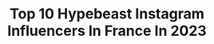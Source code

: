---
title: Top 10 Hypebeast Instagram Influencers In France In 2023
description: >-
  Find top hypebeast Instagram influencers in France in 2023. Most popular hashtags: #hypebeast #streetstyle #streetwear #sneakersmag.
platform: Instagram
hits: 97
text_top: Analyze the best Instagram influencers on inBeat.
text_bottom: inBeat aggregates 97 Instagram influencers like this in France for you to pitch.
profiles:
  - username: "treubleumedia"
    fullname: >-
      TREU BLEU MEDIA®⚡️
    bio: >-
      As Seen On CNN, ELLE, HYPEBAE, HYPEBEAST, REFINERY29, WWD & TEEN VOGUE #TREUBLEU Contactless Services👇🏻👇🏽👇🏾👇🏿
    location: "France"
    followers: 10059
    engagement: 532
    commentsToLikes: 0.000000
    id: ck0vwgyb4tova0i19eg54hma6
    verified: false
    hashtags: ""
  - username: "hypebeastfr"
    fullname: >-
      HYPEBEAST FRANCE
    bio: >-
      Plus Loin Dans La Culture
    location: "France"
    followers: 72432
    engagement: 186
    commentsToLikes: 0.008508
    id: ck1362fx74fhl0i19xg2snhim
    verified: true
    hashtags: ""
  - username: "khalidx.0"
    fullname: >-
      Streetwear & Classic
    bio: >-
      Saudi Arabia - Eastern province 🇸🇦📍 DM me for inquiries - collaboration 📥 I don’t do fashion, I am fashion ‎رابط بوتيكي 👇🏽
    location: "France"
    followers: 14716
    engagement: 710
    commentsToLikes: 0.184126
    id: ck5q31dx1ir710i115du97tjh
    verified: false
    hashtags: "#mydailystreet, #vpg, #virtualstylist, #classyvision"
  - username: "sylvaincoll"
    fullname: >-
      Sylvain Mante Coll
    bio: >-
      Nantes From Paris | Menswear | Travel | ✉ sylvaincoll@outlook.fr ♚ YouTube : Symos Travel 🆕
    location: "France"
    followers: 24586
    engagement: 145
    commentsToLikes: 0.077899
    id: ck5q10h3z8nm20i11dv3vphcx
    verified: false
    hashtags: "#streetstyle, #automne, #paris, #france"
  - username: "i.am.jo.blz"
    fullname: >-
      Jo blaze©️
    bio: >-
      Good Vibes Only [ LIFESTYLE | SNEVK3RS | PORTRVIT] ————————————
    location: "France"
    followers: 3842
    engagement: 637
    commentsToLikes: 0.140459
    id: ck5btoxgugc8p0i119mmyfu7b
    verified: false
    hashtags: "#krispysoles, #jordanaddict, #womft, #certifiedpic"
  - username: "r.m.best"
    fullname: >-
      [ 𝗖𝗵𝗿𝗶𝘀 𝗥𝗺𝗯 ]
    bio: >-
      🌐 𝐁𝐋𝐌 ✊🏽 📍 PARIS 🇫🇷 PSG 🔴🔵 📩 krisrmb@gmail.com
    location: "France"
    followers: 23770
    engagement: 493
    commentsToLikes: 0.023237
    id: ck5c0r8c9tp2k0i119v495yuz
    verified: false
    hashtags: "#ottdmen, #hypebeast, #vjintage, #classyoutfit"
  - username: "bisso97120"
    fullname: >-
      Selecta Bisso from Guadeloupe
    bio: >-
      • Snkrs & Lifestyle •Manage: @asics_addict @diadoradaily @afewaddicted • • @klekt French advisor • @attraction.agency ➡️ #selectabisso WEB SITE⬇️
    location: "France"
    followers: 29699
    engagement: 266
    commentsToLikes: 0.153659
    id: ck14lu8zqwii10i19w7f384va
    verified: false
    hashtags: "#sneakershead, #pictureoftheday, #wethenew, #instakicks"
  - username: "parazites.fits"
    fullname: >-
      Parazites shop
    bio: >-
      Streetwear Brand & Inspiration Halloween Offer Up to 60% ↙
    location: "France"
    followers: 25249
    engagement: 626
    commentsToLikes: 0.007982
    id: ck8ta2elvq7di0j781r5j8512
    verified: false
    hashtags: ""
  - username: "sneakersmalbac"
    fullname: >-
      sneakersmalbac👟👟👟🇫🇷
    bio: >-
      📍94 91 rennes Amateur et collectionneur🇫🇷 👟👟 Photo amateur 📸📸 8 us #timeforsoleaction #fullsneakers
    location: "France"
    followers: 5643
    engagement: 999
    commentsToLikes: 0.135364
    id: ck5qbfk8fldgq0i119m9wqfuv
    verified: false
    hashtags: "#sneakerdreamnl, #kicksoftheday, #airmaxalways, #nike"
  - username: "valentin.capp"
    fullname: >-
      En Mode Sneakers
    bio: >-
      ⚠️ Footwear Content Creator 🌍 Last trip New York ✖️ Aff w/ @nikesportswear 🇫🇷 Lyon - Paris 📸 Inquiries
    location: "France"
    followers: 10231
    engagement: 1418
    commentsToLikes: 0.112521
    id: ck139bkj1khow0i19ikbltdrg
    verified: false
    hashtags: "#onlylyon, #bldexplore, #streets, #citygrammers"
---